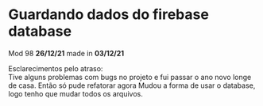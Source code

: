 # Guardando dados do firebase database

Mod 98 **26/12/21** made in **03/12/21**

Esclarecimentos pelo atraso:  
Tive alguns problemas com bugs no projeto e fui passar o ano novo longe de casa. Então só pude refatorar agora
Mudou a forma de usar o database, logo tenho que mudar todos os arquivos.
